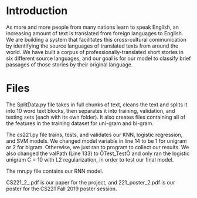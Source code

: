 # Introduction

As more and more people from many nations learn to speak English, an increasing amount of text is translated from foreign languages to English. We are building a system that facilitates this cross-cultural communication by identifying the source languages of translated texts from around the world. We have built a corpus of professionally-translated short stories in six different source languages, and our goal is for our model to classify brief passages of those stories by their original language.

# Files

The SplitData.py file takes in full chunks of text, cleans the text and splits it into 10 word text blocks, then separates it into training, validation, and testing sets (each with its own folder). It also creates files containing all of the features in the training dataset for uni-gram and bi-gram.

The cs221.py file trains, tests, and validates our KNN, logistic regression, and SVM models. We changed model variable in line 14 to be 1 for unigram or 2 for bigram.  Otherwise, we just ran to program to collect our results. We also changed the valPath (Line 133) to ÔTest_TestÕ and only ran the logistic unigram C = 10 with L2 regularization, in order to test our final model.

The rnn.py file contains our RNN model.

CS221_2_.pdf is our paper for the project, and 221_poster_2.pdf is our poster for the CS221 Fall 2019 poster session. 


